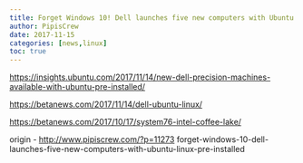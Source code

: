 ```yaml
---
title: Forget Windows 10! Dell launches five new computers with Ubuntu Linux pre-installed
author: PipisCrew
date: 2017-11-15
categories: [news,linux]
toc: true
---
```


https://insights.ubuntu.com/2017/11/14/new-dell-precision-machines-available-with-ubuntu-pre-installed/

https://betanews.com/2017/11/14/dell-ubuntu-linux/

https://betanews.com/2017/10/17/system76-intel-coffee-lake/

origin - http://www.pipiscrew.com/?p=11273 forget-windows-10-dell-launches-five-new-computers-with-ubuntu-linux-pre-installed